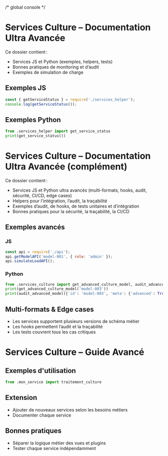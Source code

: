/* global console */
# Services Culture – Documentation Ultra Avancée

Ce dossier contient :
- Services JS et Python (exemples, helpers, tests)
- Bonnes pratiques de monitoring et d’audit
- Exemples de simulation de charge

## Exemples JS
```js
const { getServiceStatus } = require('./services_helper');
console.log(getServiceStatus());
```

## Exemples Python
```python
from .services_helper import get_service_status
print(get_service_status())
```

# Services Culture – Documentation Ultra Avancée (complément)

Ce dossier contient :
- Services JS et Python ultra avancés (multi-formats, hooks, audit, sécurité, CI/CD, edge cases)
- Helpers pour l’intégration, l’audit, la traçabilité
- Exemples d’audit, de hooks, de tests unitaires et d’intégration
- Bonnes pratiques pour la sécurité, la traçabilité, la CI/CD

## Exemples avancés

### JS
```js
const api = require('./api');
api.getModelAPI('model-001', { role: 'admin' });
api.simulateLoadAPI();
```

### Python
```python
from .services_culture import get_advanced_culture_model, audit_advanced_model
print(get_advanced_culture_model('model-003'))
print(audit_advanced_model({'id': 'model-003', 'meta': {'advanced': True}}))
```

## Multi-formats & Edge cases
- Les services supportent plusieurs versions de schéma métier
- Les hooks permettent l’audit et la traçabilité
- Les tests couvrent tous les cas critiques

# Services Culture – Guide Avancé

## Exemples d'utilisation

```python
from .mon_service import traitement_culture
```

## Extension
- Ajouter de nouveaux services selon les besoins métiers
- Documenter chaque service

## Bonnes pratiques
- Séparer la logique métier des vues et plugins
- Tester chaque service indépendamment
